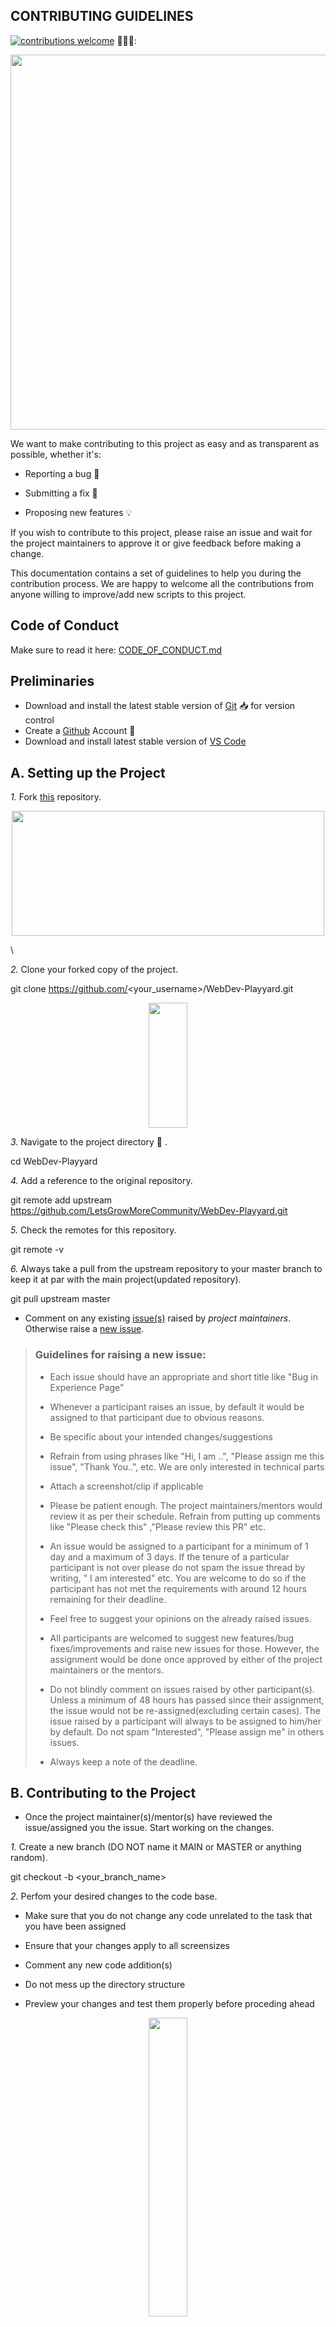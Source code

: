 ## CONTRIBUTING GUIDELINES

[![contributions welcome](https://img.shields.io/badge/contributions-welcome-brightgreen.svg?style=flat)](https://github.com/LetsGrowMoreCommunity/WebDev-Playyard/issues) 🤝🏽🍀:


<p align="center"><img src="https://i.ytimg.com/vi/qwvxfyddouQ/maxresdefault.jpg" width=600></p>

We want to make contributing to this project as easy and as transparent as possible, whether it's:<br>

- Reporting a bug :bug:

- Submitting a fix :mag_right:

- Proposing new features :bulb:

If you wish to contribute to this project, please raise an issue and wait for the project maintainers to approve it or give feedback before making a change.

This documentation contains a set of guidelines to help you during the contribution process. We are happy to welcome all the contributions from anyone willing to improve/add new scripts to this project. 

## Code of Conduct

Make sure to read it here: [CODE_OF_CONDUCT.md](CODE_OF_CONDUCT.md)


## Preliminaries

- Download and install the latest stable version of [Git](https://git-scm.com/downloads) 📥 for version control
- Create a [Github](https://github.com/join) Account 📇
- Download and install latest stable version of [VS Code](https://code.visualstudio.com/download)

##   A. Setting up the Project

*1.*  Fork [this](https://github.com/LetsGrowMoreCommunity/WebDev-Playyard.git) repository.

<p align="center"><img src="https://www.w3schools.com/GIT/img_github_fork.png" width="500" height="200" /></p>\


*2.*  Clone your forked copy of the project.


git clone https://github.com/<your_username>/WebDev-Playyard.git

<p align="center"><img width=35% src="https://www.w3schools.com/GIT/img_github_clone_url.png" width="500" height="200" /></p>


*3.* Navigate to the project directory :file_folder: .


cd WebDev-Playyard


*4.* Add a reference to the original repository.


git remote add upstream https://github.com/LetsGrowMoreCommunity/WebDev-Playyard.git


*5.* Check the remotes for this repository.


git remote -v


*6.* Always take a pull from the upstream repository to your master branch to keep it at par with the main project(updated repository).


git pull upstream master


- Comment on any existing [issue(s)](https://github.com/LetsGrowMoreCommunity/WebDev-Playyard/issues) raised by *project maintainers*. Otherwise raise a [new issue](https://github.com/LetsGrowMoreCommunity/WebDev-Playyard/issues/new/choose).

> ### Guidelines for raising a new issue:
>
> - Each issue should have an appropriate and short title like "Bug in Experience Page"
>
> - Whenever a participant raises an issue, by default it would be assigned to that participant due to obvious reasons. 
>
> - Be specific about your intended changes/suggestions
>
> - Refrain from using phrases like "Hi, I am ..", "Please assign me this issue", "Thank You..", etc. We are only interested in technical parts
>
> - Attach a screenshot/clip if applicable
>
> - Please be patient enough. The project maintainers/mentors would review it as per their schedule. Refrain from putting up comments like "Please check this" ,"Please review this PR" etc.
>
>-  An issue would be assigned to a participant for a minimum of 1 day and a maximum of 3 days. If the tenure of a particular participant is not over please do not spam the issue thread by writing, " I am interested" etc. You are welcome to do so if the participant has not met the requirements with around 12 hours remaining for their deadline.
>
> - Feel free to suggest your opinions on the already raised issues.
>
> - All participants are welcomed to suggest new features/bug fixes/improvements and raise new issues for those. However, the assignment would be done once approved by either of the project maintainers or the mentors.
>
> - Do not blindly comment on issues raised by other participant(s). Unless a minimum of 48 hours has passed since their assignment, the issue would not be re-assigned(excluding certain cases). The issue raised by a participant will always to be assigned to him/her by default. Do not spam "Interested", "Please assign me" in others issues.
>
> - Always keep a note of the deadline.

##  B. Contributing to the Project

- Once the project maintainer(s)/mentor(s) have reviewed the issue/assigned you the issue. Start working on the changes.

*1.* Create a new branch (DO NOT name it MAIN or MASTER or anything random).


git checkout -b <your_branch_name>


*2.* Perfom your desired changes to the code base.
- Make sure that you do not change any code unrelated to the task that you have been assigned

- Ensure that your changes apply to all screensizes

- Comment any new code addition(s)

- Do not mess up the directory structure

- Preview your changes and test them properly before proceding ahead

<p align="center"><img width=35% src="https://media2.giphy.com/media/L1R1tvI9svkIWwpVYr/giphy.gif?cid=ecf05e47pzi2rpig0vc8pjusra8hiai1b91zgiywvbubu9vu&rid=giphy.gif"></p>

- Make a small clip or take screenshots before and after making changes.


*3.* Track your changes:heavy_check_mark: 


git add . 


*4.* Commit your changes .


git commit -m "Relevant message"  (usually title of the pull request)

- *Make sure to condense your changes into a single commit*.

*5.* Push the committed changes in your feature branch to your remote repo.


git push -u origin <your_branch_name>


*6.* To create a pull request, click on `compare and pull requests`. Please ensure you compare your feature branch to the desired branch of the repo you are suppose to make a PR to.


*7.* Then add an appropriate title and description to your pull request that explains your changes and efforts done.


*8.* Click on `Create Pull Request`.

<img src="https://www.w3schools.com/GIT/img_github_fork_create_pull_request.png" width=600>


> ### Guidelines for raising a pull request:
>
> - Each pull request should have an appropriate and short title like "Fixed Bug in Experience Page"
>
> - In case of multiple commits, please perform a rebase and make a squash commit before giving the pull request.
>
> - Pull Requests without a description would often not be reviewed. Make sure you describe your intended changes in the description section of the pull request. (Use bullet points and phrases)
>
> - Make sure to refer the respective issue in the respective PR using phrases like `Resolves #issue_number` or `Closes #issue_number`.  Here's an example to raise a PR:


# Work Done:

- Fixed Responsiveness bug in the MOOC Section of the Education Page
- Made the Favicon more optimized
- ...
- ...
- ...

# Relevant Screenshots/Gifs


> - Refrain from using phrases like "Hi, I am ..", "Please merge me this PR", "Thank You..", etc. We are only interested in technical parts.
>
> - Attach a screenshot/clip of the change(s).
>
> - Please be patient enough. The project maintainers/mentors would review it as per their schedule. Please do not start putting comments like "Please check this" etc.
>
> - Not every PR would be merged directly. In majority of the scenarios, we would be offering some additional suggestions which are to be incorporated in the same PR with a squash commit.
>
> - Look out for possible merge conflicts. Please add comments required, this makes your code readable.
>
>- Make sensible variable names. For example, card1 is quite ambiguous but education_card implies what that variable is declared for.
>
> - Although we support feedback from everyone in all phases of development, it is highly advised not to put any negative comments in other participant's pull requests.
>
> - Always keep a note of the deadline.


*9.* Voila :exclamation: You have made a PR to the WebDev-Playyard : . Sit back patiently and relax while the project maintainers review your PR. Please understand at times the time can vary from a few hours to a few days.

<p align="center"><img src="https://media.giphy.com/media/5mCQOcUfywmyI/giphy.gif" width=35%></p>

